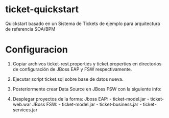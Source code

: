 ticket-quickstart
=================

Quickstart basado en un Sistema de Tickets de ejemplo para arquitectura de referencia SOA/BPM 

Configuracion
=============
1. Copiar archivos ticket-rest.properties y ticket.properties en directorios de configuración de JBoss EAP y FSW respectivamente.
2. Ejecutar script ticket.sql sobre base de datos nueva.
3. Posteriormente crear Data Source en JBoss FSW con la siguiente info:
	
4. Desplegar proyectos de la forma:
	Jboss EAP:
		- ticket-model.jar
		- ticket-web.war
	JBoss FSW:
		- ticket-model.jar
		- ticket-business.jar
		- ticket-services.jar
		
